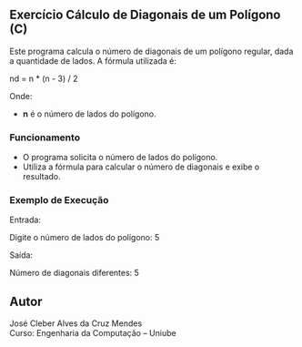 ## Exercício Cálculo de Diagonais de um Polígono (C)

Este programa calcula o número de diagonais de um polígono regular, dada a quantidade de lados. A fórmula utilizada é:

nd = n * (n - 3) / 2


Onde:
- **n** é o número de lados do polígono.

### Funcionamento

- O programa solicita o número de lados do polígono.
- Utiliza a fórmula para calcular o número de diagonais e exibe o resultado.

### Exemplo de Execução

Entrada:

Digite o número de lados do polígono: 5

Saída:

Número de diagonais diferentes: 5

## Autor
José Cleber Alves da Cruz Mendes  
Curso: Engenharia da Computação – Uniube
